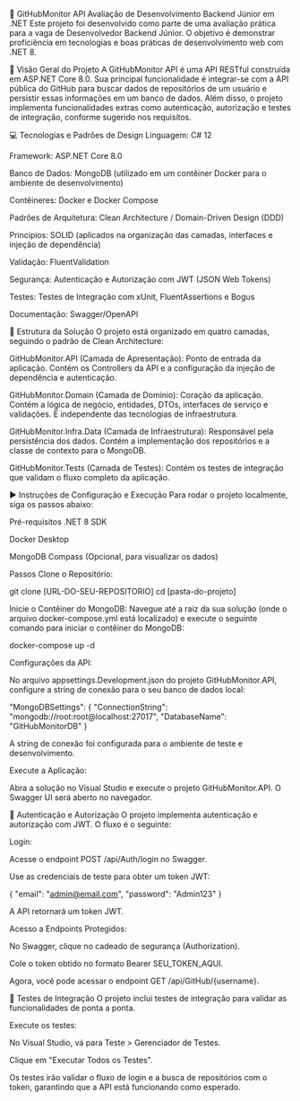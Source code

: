 ﻿🚀 GitHubMonitor API
Avaliação de Desenvolvimento Backend Júnior em .NET
Este projeto foi desenvolvido como parte de uma avaliação prática para a vaga de Desenvolvedor Backend Júnior. O objetivo é demonstrar proficiência em tecnologias e boas práticas de desenvolvimento web com .NET 8.

📝 Visão Geral do Projeto
A GitHubMonitor API é uma API RESTful construída em ASP.NET Core 8.0. Sua principal funcionalidade é integrar-se com a API pública do GitHub para buscar dados de repositórios de um usuário e persistir essas informações em um banco de dados. Além disso, o projeto implementa funcionalidades extras como autenticação, autorização e testes de integração, conforme sugerido nos requisitos.

💻 Tecnologias e Padrões de Design
Linguagem: C# 12

Framework: ASP.NET Core 8.0

Banco de Dados: MongoDB (utilizado em um contêiner Docker para o ambiente de desenvolvimento)

Contêineres: Docker e Docker Compose

Padrões de Arquitetura: Clean Architecture / Domain-Driven Design (DDD)

Princípios: SOLID (aplicados na organização das camadas, interfaces e injeção de dependência)

Validação: FluentValidation

Segurança: Autenticação e Autorização com JWT (JSON Web Tokens)

Testes: Testes de Integração com xUnit, FluentAssertions e Bogus

Documentação: Swagger/OpenAPI

📁 Estrutura da Solução
O projeto está organizado em quatro camadas, seguindo o padrão de Clean Architecture:

GitHubMonitor.API (Camada de Apresentação): Ponto de entrada da aplicação. Contém os Controllers da API e a configuração da injeção de dependência e autenticação.

GitHubMonitor.Domain (Camada de Domínio): Coração da aplicação. Contém a lógica de negócio, entidades, DTOs, interfaces de serviço e validações. É independente das tecnologias de infraestrutura.

GitHubMonitor.Infra.Data (Camada de Infraestrutura): Responsável pela persistência dos dados. Contém a implementação dos repositórios e a classe de contexto para o MongoDB.

GitHubMonitor.Tests (Camada de Testes): Contém os testes de integração que validam o fluxo completo da aplicação.

▶️ Instruções de Configuração e Execução
Para rodar o projeto localmente, siga os passos abaixo:

Pré-requisitos
.NET 8 SDK

Docker Desktop

MongoDB Compass (Opcional, para visualizar os dados)

Passos
Clone o Repositório:

git clone [URL-DO-SEU-REPOSITORIO]
cd [pasta-do-projeto]


Inicie o Contêiner do MongoDB:
Navegue até a raiz da sua solução (onde o arquivo docker-compose.yml está localizado) e execute o seguinte comando para iniciar o contêiner do MongoDB:

docker-compose up -d


Configurações da API:

No arquivo appsettings.Development.json do projeto GitHubMonitor.API, configure a string de conexão para o seu banco de dados local:

"MongoDBSettings": {
  "ConnectionString": "mongodb://root:root@localhost:27017",
  "DatabaseName": "GitHubMonitorDB"
}


A string de conexão foi configurada para o ambiente de teste e desenvolvimento.

Execute a Aplicação:

Abra a solução no Visual Studio e execute o projeto GitHubMonitor.API. O Swagger UI será aberto no navegador.

🔑 Autenticação e Autorização
O projeto implementa autenticação e autorização com JWT. O fluxo é o seguinte:

Login:

Acesse o endpoint POST /api/Auth/login no Swagger.

Use as credenciais de teste para obter um token JWT:

{
  "email": "admin@email.com",
  "password": "Admin123"
}


A API retornará um token JWT.

Acesso a Endpoints Protegidos:

No Swagger, clique no cadeado de segurança (Authorization).

Cole o token obtido no formato Bearer SEU_TOKEN_AQUI.

Agora, você pode acessar o endpoint GET /api/GitHub/{username}.

🧪 Testes de Integração
O projeto inclui testes de integração para validar as funcionalidades de ponta a ponta.

Execute os testes:

No Visual Studio, vá para Teste > Gerenciador de Testes.

Clique em "Executar Todos os Testes".

Os testes irão validar o fluxo de login e a busca de repositórios com o token, garantindo que a API está funcionando como esperado.